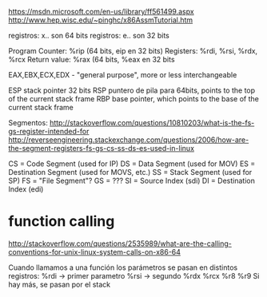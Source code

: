 https://msdn.microsoft.com/en-us/library/ff561499.aspx
http://www.hep.wisc.edu/~pinghc/x86AssmTutorial.htm

registros: x.. son 64 bits
registros: e.. son 32 bits

Program Counter: %rip (64 bits, eip en 32 bits)
Registers: %rdi, %rsi, %rdx, %rcx
Return value: %rax (64 bits, %eax en 32 bits

EAX,EBX,ECX,EDX - "general purpose", more or less interchangeable

ESP stack pointer 32 bits
RSP puntero de pila para 64bits, points to the top of the current stack frame
RBP base pointer, which points to the base of the current stack frame

Segmentos:
http://stackoverflow.com/questions/10810203/what-is-the-fs-gs-register-intended-for
http://reverseengineering.stackexchange.com/questions/2006/how-are-the-segment-registers-fs-gs-cs-ss-ds-es-used-in-linux

CS = Code Segment (used for IP)
DS = Data Segment (used for MOV)
ES = Destination Segment (used for MOVS, etc.)
SS = Stack Segment (used for SP)
FS = "File Segment"?
GS = ???
SI = Source Index (sdi)
DI = Destination Index (edi)


# function calling
http://stackoverflow.com/questions/2535989/what-are-the-calling-conventions-for-unix-linux-system-calls-on-x86-64

Cuando llamamos a una función los parámetros se pasan en distintos registros:
%rdi -> primer parametro
%rsi -> segundo
%rdx
%rcx
%r8
%r9
Si hay más, se pasan por el stack
